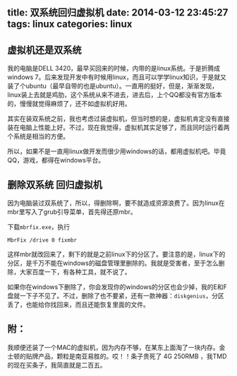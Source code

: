 title: 双系统回归虚拟机
date: 2014-03-12 23:45:27
tags: linux
categories: linux
---
## 虚拟机还是双系统 ##
我的电脑是DELL 3420，最早买回来的时候，内带的是linux系统。于是折腾成windows 7。后来发现开发中有时候用linux，而且可以学学linux知识，于是就又装了个ubuntu（最早自带的也是ubuntu）。一直用的挺好，但是，渐渐发现，linux装上去就是鸡肋，这个系统从来不进去，进去后，上个QQ都没有官方版本的，慢慢就觉得麻烦了，还不如虚拟机好用。

其实在装双系统之前，我也考虑过装虚拟机，但当时想的是，虚拟机肯定没有直接装在电脑上性能上好。不过，现在我觉得，虚拟机其实足够了，而且同时运行着两个系统是相当的方便。

所以，如果不是一直用linux做开发而很少用windows的话，都用虚拟机吧。毕竟QQ，游戏，都得在windows平台。

<!-- more -->

## 删除双系统 回归虚拟机 ##
因为电脑装过双系统了，所以，得删除啊，要不就造成资源浪费了。因为linux在mbr里写入了grub引导菜单，首先得还原mbr。

下载`mbrfix.exe`，执行
``` 
MbrFix /drive 0 fixmbr
```
这样mbr就改回来了，剩下的就是之前linux下的分区了。要注意的是，linux下的分区，是千万不能在windows的磁盘管理里删除的。我就是受害者，至于怎么删除，大家百度一下，有各种工具，就不说了。

如果你在windows下删除了，你会发现你的windows的分区也会少掉，我的E和F盘就一下子不见了。不过，删除了也不要紧，还有一款神器：`diskgenius`，分区丢了，也能给你找回来，而且还能恢复里面的文件。

## 附： ##
我顺便还装了一个MAC的虚拟机，因为内存不够，在某东上面淘了一块内存。金士顿的贴牌产品，颗粒是南亚易胜的。哎！！条子贵死了 4G 250RMB ，我TMD的现在买条子，我简直就是二百五。